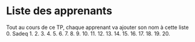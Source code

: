 # Liste des apprenants

Tout au cours de ce TP, chaque apprenant va ajouter son nom à cette liste
0. Sadeq
1. 
2. 
3. 
4. 
5. 
6. 
7. 
8. 
9. 
10. 
11. 
12. 
13. 
14. 
15. 
16. 
17. 
18. 
19. 
20. 
